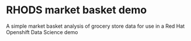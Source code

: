 # RHODS market basket demo
 A simple market basket analysis of grocery store data for use in a Red Hat Openshift Data Science demo
